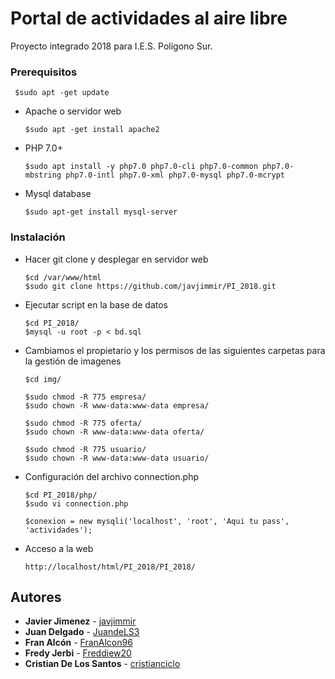 # Portal de actividades al aire libre
Proyecto integrado 2018 para I.E.S. Polígono Sur.


### Prerequisitos

     $sudo apt -get update
   
 - Apache o servidor web
 
       $sudo apt -get install apache2
     
 - PHP 7.0+
 
       $sudo apt install -y php7.0 php7.0-cli php7.0-common php7.0-mbstring php7.0-intl php7.0-xml php7.0-mysql php7.0-mcrypt
 
 - Mysql database
 
       $sudo apt-get install mysql-server

### Instalación

- Hacer git clone y desplegar en servidor web

      $cd /var/www/html
      $sudo git clone https://github.com/javjimmir/PI_2018.git
  
- Ejecutar script en la base de datos

      $cd PI_2018/
      $mysql -u root -p < bd.sql
      
- Cambiamos el propietario y los permisos de las siguientes carpetas para la gestión de imagenes

      $cd img/

      $sudo chmod -R 775 empresa/
      $sudo chown -R www-data:www-data empresa/

      $sudo chmod -R 775 oferta/
      $sudo chown -R www-data:www-data oferta/

      $sudo chmod -R 775 usuario/
      $sudo chown -R www-data:www-data usuario/

- Configuración del archivo connection.php

      $cd PI_2018/php/
      $sudo vi connection.php   
      
      $conexion = new mysqli('localhost', 'root', 'Aqui tu pass', 'actividades');

- Acceso a la web

      http://localhost/html/PI_2018/PI_2018/

## Autores

* **Javier Jimenez** - [javjimmir](https://github.com/javjimmir)
* **Juan Delgado** - [JuandeLS3](https://github.com/JuandeLS3)
* **Fran Alcón** - [FranAlcon96](https://github.com/FranAlcon96)
* **Fredy Jerbi** - [Freddiew20](https://github.com/Freddiew20)
* **Cristian De Los Santos** - [cristianciclo](https://github.com/cristianciclo)

